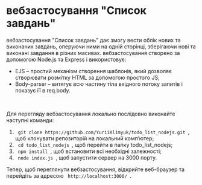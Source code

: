 <h1> вебзастосування "Список завдань" </h1>
<p> вебзастосування "Список завдань" дає змогу вести облік нових та виконаних завдань, оперуючи ними на одній сторінці, зберігаючи нові та виконані завдання в різних масивах. вебзастосування створено за допомогою Node.js та Express і використовує: </p>
<ul>
  <li> EJS – простий механізм створення шаблонів, який дозволяє створювати розмітку HTML за допомогою простого JS; </li>
  <li> Body-parser – витягує всю частину тіла вхідного потоку запитів і показує її в req.body. </li>
</ul>
<br>
<p> Для перегляду вебзастосування локально послідовно виконайте наступні команди:</p>
<ol>
  <li> <code> git clone https://github.com/YuriiKlimyuk/todo_list_nodejs.git </code>, щоб клонувати репозиторій на локальний комп’ютер; </li>
  <li> <code> cd todo_list_nodejs </code>, щоб перейти в папку todo_list_nodejs; </li>
  <li> <code> npm install </code>, щоб встановити всі необхідні залежності; </li>
  <li> <code> node index.js </code>, щоб запустити сервер на 3000 порту. </li>
</ol>
<p> Тепер, щоб переглянути вебзастосування, відкрийте веб-браузер та перейдіть за адресою  <code> http://localhost:3000/ </code>.</p>


